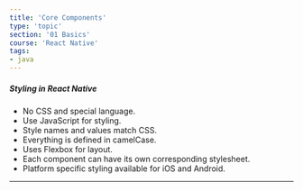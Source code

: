 ```yaml
---
title: 'Core Components'
type: 'topic'
section: '01 Basics'
course: 'React Native'
tags:
- java
---
```

#### 

##### Styling in React Native
- No CSS and special language.
- Use JavaScript for styling.
- Style names and values match CSS.
- Everything is defined in camelCase.
- Uses Flexbox for layout.
- Each component can have its own corresponding stylesheet.
- Platform specific styling available for iOS and Android.

---